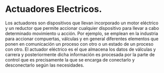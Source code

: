 # Actuadores Electricos.
Los actuadores son dispositivos que llevan incorporado un motor eléctrico y un reductor que permite
 accionar cualquier dispositivo para llevar a cabo determinado movimiento u acción. Por ejemplo, se emplean en la industria para accionar 
 compuertas, válculas y en general diferentes elementos que ponen en comunicación un proceso con otro o un estado de un proceso con otro. 
 El actuador eléctrico es el que almacena los datos de válculas y carrera y posteriormente dicha información es procesada por la parte de control 
 que es precisamente la que se encarga de conectarlo y desconectarlo según las necesidades.